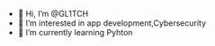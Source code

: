 - 👋 Hi, I’m @GL1TCH
- 👀 I’m interested in app development,Cybersecurity
- 🌱 I’m currently learning Pyhton


